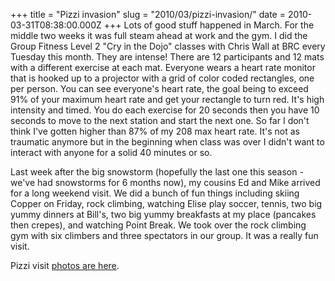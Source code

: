 +++
title = "Pizzi invasion"
slug = "2010/03/pizzi-invasion/"
date = 2010-03-31T08:38:00.000Z
+++
Lots of good stuff happened in March. For the middle two weeks it was full steam ahead at work and the gym. I did the Group Fitness Level 2 "Cry in the Dojo" classes with Chris Wall at BRC every Tuesday this month. They are intense! There are 12 participants and 12 mats with a different exercise at each mat. Everyone wears a heart rate monitor that is hooked up to a projector with a grid of color coded rectangles, one per person. You can see everyone's heart rate, the goal being to exceed 91% of your maximum heart rate and get your rectangle to turn red. It's high intensity and timed. You do each exercise for 20 seconds then you have 10 seconds to move to the next station and start the next one. So far I don't think I've gotten higher than 87% of my 208 max heart rate. It's not as traumatic anymore but in the beginning when class was over I didn't want to interact with anyone for a solid 40 minutes or so.

Last week after the big snowstorm (hopefully the last one this season - we've had snowstorms for 6 months now), my cousins Ed and Mike arrived for a long weekend visit. We did a bunch of fun things including skiing Copper on Friday, rock climbing, watching Elise play soccer, tennis, two big yummy dinners at Bill's, two big yummy breakfasts at my place (pancakes then crepes), and watching Point Break. We took over the rock climbing gym with six climbers and three spectators in our group. It was a really fun visit.

Pizzi visit [photos are here](/app/photos?gallery=winter_2009&photo=150_zippi_visit).